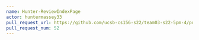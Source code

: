 ```yaml
---
name: Hunter-ReviewIndexPage
actor: huntermassey33
pull_request_url: https://github.com/ucsb-cs156-s22/team03-s22-5pm-4/pull/52
pull_request_num: 52
---
```

